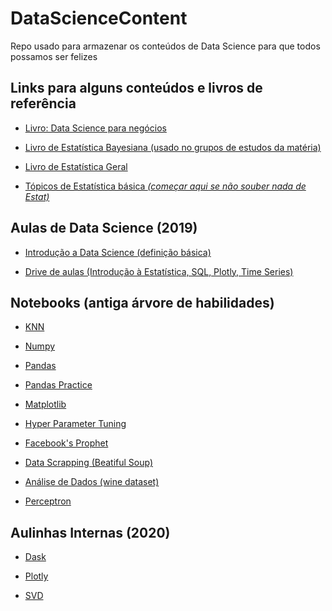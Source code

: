 # DataScienceContent
Repo usado para armazenar os conteúdos de Data Science para que todos possamos ser felizes

## Links para alguns conteúdos e livros de referência 

* [Livro: Data Science para negócios](https://www.amazon.com.br/Data-Science-para-neg%C3%B3cios-Fawcett/dp/8576089726/ref=asc_df_8576089726/?tag=googleshopp00-20&linkCode=df0&hvadid=379708192683&hvpos=&hvnetw=g&hvrand=17887279340510907534&hvpone=&hvptwo=&hvqmt=&hvdev=c&hvdvcmdl=&hvlocint=&hvlocphy=1032086&hvtargid=pla-398225631558&psc=1)

* [Livro de Estatística Bayesiana (usado no grupos de estudos da matéria)](https://allendowney.github.io/ThinkBayes2/preface.html)


* [Livro de Estatística Geral](https://drive.google.com/drive/u/1/folders/1r7bwmL0tXQG1zB-3Hh_ZR8oqI0Azjtlq)
* [Tópicos de Estatística básica *(começar aqui se não souber nada de Estat)*](https://docs.google.com/document/d/1C9Z3LW3CojlI9F3cLdj_0ssVO3muSxpjiTRC_2Rvjjs/edit#heading=h.jqnd747s6zvy)


## Aulas de Data Science (2019)

* [Introdução a Data Science (definição básica)](https://docs.google.com/document/d/1MnjlgqIPUcF_-H3qQ6s7_lLUSC4eXHAQZpSiQHhkcX8/edit)

* [Drive de aulas (Introdução à Estatística, SQL, Plotly, Time Series)](https://drive.google.com/drive/u/1/folders/1AqKzfRObjxnECSyF7qTAeop4Cb6KzmXw)

## Notebooks (antiga árvore de habilidades)


* [KNN](https://github.com/turing-usp/DataScienceContent/tree/main/notebooks_conceitos_iniciais)

* [Numpy](https://github.com/turing-usp/DataScienceContent/tree/main/notebooks_conceitos_iniciais)

* [Pandas](https://github.com/turing-usp/DataScienceContent/tree/main/notebooks_conceitos_iniciais)

* [Pandas Practice](https://github.com/turing-usp/DataScienceContent/tree/main/notebooks_conceitos_iniciais)

* [Matplotlib](https://github.com/turing-usp/DataScienceContent/tree/main/notebooks_conceitos_iniciais)

* [Hyper Parameter Tuning](https://github.com/turing-usp/DataScienceContent/tree/main/notebooks_conceitos_iniciais)

* [Facebook's Prophet](https://github.com/turing-usp/DataScienceContent/tree/main/notebooks_conceitos_iniciais)

* [Data Scrapping (Beatiful Soup)](https://github.com/turing-usp/DataScienceContent/tree/main/notebooks_conceitos_iniciais)

* [Análise de Dados (wine dataset)](https://github.com/turing-usp/DataScienceContent/tree/main/notebooks_conceitos_iniciais)

* [Perceptron](https://github.com/turing-usp/DataScienceContent/tree/main/notebooks_conceitos_iniciais)

## Aulinhas Internas (2020)

* [Dask]()

* [Plotly]()

* [SVD]()
